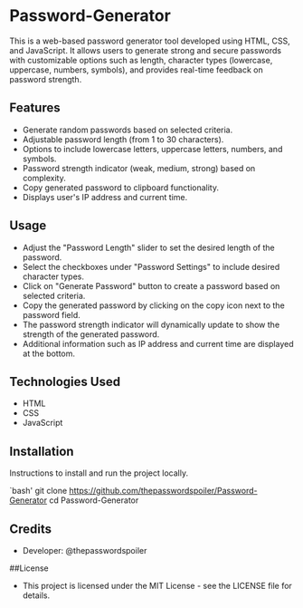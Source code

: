 # Password-Generator
This is a web-based password generator tool developed using HTML, CSS, and JavaScript. It allows users to generate strong and secure passwords with customizable options such as length, character types (lowercase, uppercase, numbers, symbols), and provides real-time feedback on password strength.



## Features

- Generate random passwords based on selected criteria.
- Adjustable password length (from 1 to 30 characters).
- Options to include lowercase letters, uppercase letters, numbers, and symbols.
- Password strength indicator (weak, medium, strong) based on complexity.
- Copy generated password to clipboard functionality.
- Displays user's IP address and current time.


## Usage

- Adjust the "Password Length" slider to set the desired length of the password.
- Select the checkboxes under "Password Settings" to include desired character types.
- Click on "Generate Password" button to create a password based on selected criteria.
- Copy the generated password by clicking on the copy icon next to the password field.
- The password strength indicator will dynamically update to show the strength of the generated password.
- Additional information such as IP address and current time are displayed at the bottom.

## Technologies Used
- HTML
- CSS
- JavaScript

## Installation

Instructions to install and run the project locally.

`bash'
git clone https://github.com/thepasswordspoiler/Password-Generator
cd Password-Generator





## Credits
- Developer: @thepasswordspoiler

##License
- This project is licensed under the MIT License - see the LICENSE file for details.

